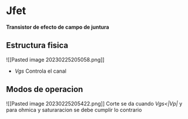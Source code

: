 # Jfet
**Transistor de efecto de campo de juntura**
## Estructura fisica
![[Pasted image 20230225205058.png]]
- *Vgs* Controla el canal
## Modos de operacion
![[Pasted image 20230225205422.png]]
Corte se da cuando *Vgs<|Vp|* y para ohmica y saturaracion se debe cumplir lo contrario


